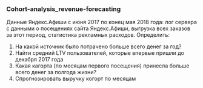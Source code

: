 ### Cohort-analysis_revenue-forecasting
Данные Яндекс.Афиши с июня 2017 по конец мая 2018 года:
   лог сервера с данными о посещениях сайта Яндекс.Афиши,
   выгрузка всех заказов за этот период,
   статистика рекламных расходов.
Определить: 
1) На какой источник было потрачено больше всего денег за год?
2) Найти средний LTV пользователей, которые впервые пришли до декабря
2017 года
3) Какая кагорта (по месяцам первого посещения) принесла больше всего
денег за полгода жизни?
4) Спрогнозировать выручку когорт по месяцам

